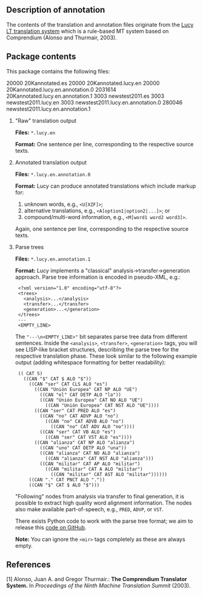 Description of annotation
-------------------------

The contents of the translation and annotation files originate from the [Lucy
LT translation system](http://www.lucysoftware.com/english/machine-translation/) which is a
rule-based MT system based on Comprendium (Alonso and Thurmair, 2003).

Package contents
----------------

This package contains the following files:

   20000 20Kannotated.es
   20000 20Kannotated.lucy.en
   20000 20Kannotated.lucy.en.annotation.0
 2031614 20Kannotated.lucy.en.annotation.1
    3003 newstest2011.es
    3003 newstest2011.lucy.en
    3003 newstest2011.lucy.en.annotation.0
  280046 newstest2011.lucy.en.annotation.1

1. "Raw" translation output

     __Files:__  `*.lucy.en`

     __Format:__ One sentence per line, corresponding to the respective source
                 texts.

2. Annotated translation output

     __Files:__  `*.lucy.en.annotation.0`

     __Format:__ Lucy can produce annotated translations which include markup
                 for:

     1. unknown words, e.g., `<U[XZF]>`;
     2. alternative translations, e.g., `<A[option1|option2|...]>`; or
     3. compound/multi-word information, e.g., `<M[word1 word2 word3]>`.

     Again, one sentence per line, corresponding to the respective source texts.

3. Parse trees

     __Files:__  `*.lucy.en.annotation.1`

     __Format:__ Lucy implements a "classical" analysis->transfer->generation
                 approach. Parse tree information is encoded in pseudo-XML,
                 e.g.:

        <?xml version="1.0" encoding="utf-8"?>
        <trees>
          <analysis>...</analysis>
          <transfer>...</transfer>
          <generation>...</generation>
        </trees>
        ---
        <EMPTY_LINE>

     The `"---\n<EMPTY_LINE>"` bit separates parse tree data from different
     sentences. Inside the `<analysis>`, `<transfer>`, `<generation>` tags,
     you will see LISP-like bracket structures, describing the parse tree for
     the respective translation phase. These look similar to the following
     example output (adding whitespace formatting for better readability):

        (( CAT S)
          ((CAN "$" CAT $ ALO "$"))
            ((CAN "ser" CAT CLS ALO "es")
              ((CAN "Unión Europea" CAT NP ALO "UE")
                ((CAN "el" CAT DETP ALO "la"))
                ((CAN "Unión Europea" CAT NO ALO "UE")
                  ((CAN "Unión Europea" CAT NST ALO "UE"))))
              ((CAN "ser" CAT PRED ALO "es")
                ((CAN "no" CAT ADVP ALO "no")
                  ((CAN "no" CAT ADVB ALO "no")
                    ((CAN "no" CAT ADV ALO "no"))))
                ((CAN "ser" CAT VB ALO "es")
                  ((CAN "ser" CAT VST ALO "es"))))
              ((CAN "alianza" CAT NP ALO "alianza")
                ((CAN "uno" CAT DETP ALO "una"))
                ((CAN "alianza" CAT NO ALO "alianza")
                  ((CAN "alianza" CAT NST ALO "alianza")))
                ((CAN "militar" CAT AP ALO "militar")
                  ((CAN "militar" CAT A ALO "militar")
                    ((CAN "militar" CAT AST ALO "militar"))))))
            ((CAN "." CAT PNCT ALO "."))
            ((CAN "$" CAT $ ALO "$")))

     "Following" nodes from analysis via transfer to final generation, it
     is possible to extract high quality word alignment information. The
     nodes also make available part-of-speech, e.g., `PRED`, `ADVP`, or `VST`.

     There exists Python code to work with the parse tree format; we aim to
     release this [code on GitHub](https://github.com/cfedermann/).

     __Note:__ You can ignore the `<mir>` tags completely as these are always
               empty.

References
----------

[1] Alonso, Juan A. and Gregor Thurmair.: __The Comprendium Translator System.__ In _Proceedings of the Ninth Machine Translation Summit_ (2003).
